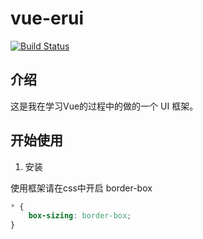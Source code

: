 # vue-erui

[![Build Status](https://travis-ci.org/Jiangwenzhe/vue-erui.svg?branch=master)](https://travis-ci.org/Jiangwenzhe/vue-erui)

## 介绍

这是我在学习Vue的过程中的做的一个 UI 框架。

## 开始使用

1. 安装

使用框架请在css中开启 border-box

```css
* {
    box-sizing: border-box;
}
```